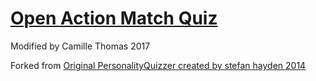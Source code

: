 # [Open Action Match Quiz](https://camillet.github.io/Action-Kit-Match-Quiz/)
  
 Modified by Camille Thomas 2017
  
 Forked from [Original PersonalityQuizzer created by stefan hayden 2014](https://github.com/stefanhayden/PersonalityQuizzer)

